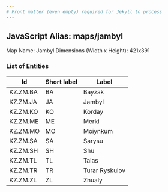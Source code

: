 ```yaml
---
# Front matter (even empty) required for Jekyll to process
---
```


## JavaScript Alias: maps/jambyl

Map Name: Jambyl
Dimensions (Width x Height): 421x391





### List of Entities

 Id | Short label | Label
---|---|---
KZ.ZM.BA|BA|Bayzak
KZ.ZM.JA|JA|Jambyl
KZ.ZM.KO|KO|Korday
KZ.ZM.ME|ME|Merki
KZ.ZM.MO|MO|Moiynkum
KZ.ZM.SA|SA|Sarysu
KZ.ZM.SH|SH|Shu
KZ.ZM.TL|TL|Talas
KZ.ZM.TR|TR|Turar Ryskulov
KZ.ZM.ZL|ZL|Zhualy